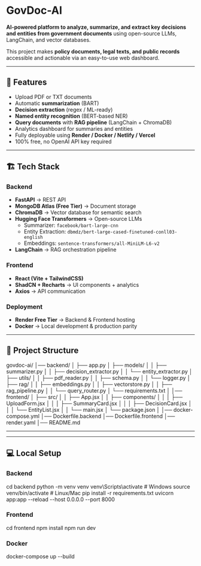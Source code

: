 # GovDoc-AI

**AI-powered platform to analyze, summarize, and extract key decisions and entities from government documents** using open-source LLMs, LangChain, and vector databases.  

This project makes **policy documents, legal texts, and public records** accessible and actionable via an easy-to-use web dashboard.

---

## 🚀 Features

- Upload PDF or TXT documents
- Automatic **summarization** (BART)
- **Decision extraction** (regex / ML-ready)
- **Named entity recognition** (BERT-based NER)
- **Query documents** with **RAG pipeline** (LangChain + ChromaDB)
- Analytics dashboard for summaries and entities
- Fully deployable using **Render / Docker / Netlify / Vercel**
- 100% free, no OpenAI API key required

---

## 🏗️ Tech Stack

### Backend
- **FastAPI** → REST API
- **MongoDB Atlas (Free Tier)** → Document storage
- **ChromaDB** → Vector database for semantic search
- **Hugging Face Transformers** → Open-source LLMs
  - Summarizer: `facebook/bart-large-cnn`
  - Entity Extraction: `dbmdz/bert-large-cased-finetuned-conll03-english`
  - Embeddings: `sentence-transformers/all-MiniLM-L6-v2`
- **LangChain** → RAG orchestration pipeline

### Frontend
- **React (Vite + TailwindCSS)**
- **ShadCN + Recharts** → UI components + analytics
- **Axios** → API communication

### Deployment
- **Render Free Tier** → Backend & Frontend hosting
- **Docker** → Local development & production parity

---

## 📂 Project Structure

govdoc-ai/
│── backend/
│ ├── app.py
│ ├── models/
│ │ ├── summarizer.py
│ │ ├── decision_extractor.py
│ │ └── entity_extractor.py
│ ├── utils/
│ │ ├── pdf_reader.py
│ │ ├── schema.py
│ │ └── logger.py
│ ├── rag/
│ │ ├── embeddings.py
│ │ ├── vectorstore.py
│ │ ├── rag_pipeline.py
│ │ └── query_router.py
│ └── requirements.txt
│
│── frontend/
│ ├── src/
│ │ ├── App.jsx
│ │ ├── components/
│ │ │ ├── UploadForm.jsx
│ │ │ ├── SummaryCard.jsx
│ │ │ ├── DecisionCard.jsx
│ │ │ └── EntityList.jsx
│ │ └── main.jsx
│ └── package.json
│
│── docker-compose.yml
│── Dockerfile.backend
│── Dockerfile.frontend
│── render.yaml
│── README.md






---

---

## 💻 Local Setup

### Backend

cd backend
python -m venv venv
venv\Scripts\activate     # Windows
source venv/bin/activate # Linux/Mac
pip install -r requirements.txt
uvicorn app:app --reload --host 0.0.0.0 --port 8000




### Frontend

cd frontend
npm install
npm run dev


### Docker

docker-compose up --build

